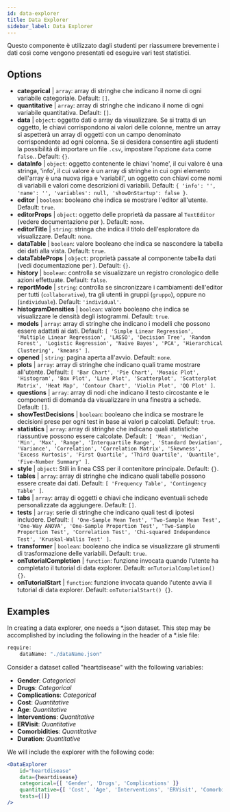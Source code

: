```yaml
---
id: data-explorer 
title: Data Explorer
sidebar_label: Data Explorer
---
```


Questo componente è utilizzato dagli studenti per riassumere brevemente i dati così come vengono presentati ed eseguire vari test statistici.

## Options

* __categorical__ | `array`: array di stringhe che indicano il nome di ogni variabile categoriale. Default: `[]`.
* __quantitative__ | `array`: array di stringhe che indicano il nome di ogni variabile quantitativa. Default: `[]`.
* __data__ | `object`: oggetto dati o array da visualizzare. Se si tratta di un oggetto, le chiavi corrispondono ai valori delle colonne, mentre un array si aspetterà un array di oggetti con un campo denominato corrispondente ad ogni colonna. Se si desidera consentire agli studenti la possibilità di importare un file `.csv`, impostare l'opzione `data` come `falso`.. Default: `{}`.
* __dataInfo__ | `object`: oggetto contenente le chiavi \'nome\', il cui valore è una stringa, \'info\', il cui valore è un array di stringhe in cui ogni elemento dell'array è una nuova riga e \'variabili\', un oggetto con chiavi come nomi di variabili e valori come descrizioni di variabili. Default: `{
  'info': '',
  'name': '',
  'variables': null,
  'showOnStartup': false
}`.
* __editor__ | `boolean`: booleano che indica se mostrare l'editor all'utente. Default: `true`.
* __editorProps__ | `object`: oggetto delle proprietà da passare al `TextEditor` (vedere documentazione per <TextEditor />). Default: `none`.
* __editorTitle__ | `string`: stringa che indica il titolo dell'esploratore da visualizzare. Default: `none`.
* __dataTable__ | `boolean`: valore booleano che indica se nascondere la tabella dei dati alla vista. Default: `true`.
* __dataTableProps__ | `object`: proprietà passate al componente tabella dati (vedi documentazione per <DataTable />). Default: `{}`.
* __history__ | `boolean`: controlla se visualizzare un registro cronologico delle azioni effettuate. Default: `false`.
* __reportMode__ | `string`: controlla se sincronizzare i cambiamenti dell'editor per tutti (`collaborative`), tra gli utenti in gruppi (`gruppo`), oppure no (`individuale`). Default: `'individual'`.
* __histogramDensities__ | `boolean`: valore booleano che indica se visualizzare le densità degli istogrammi. Default: `true`.
* __models__ | `array`: array di stringhe che indicano i modelli che possono essere adattati ai dati. Default: `[
  'Simple Linear Regression',
  'Multiple Linear Regression',
  'LASSO',
  'Decision Tree',
  'Random Forest',
  'Logistic Regression',
  'Naive Bayes',
  'PCA',
  'Hierarchical Clustering',
  'kmeans'
]`.
* __opened__ | `string`: pagina aperta all'avvio. Default: `none`.
* __plots__ | `array`: array di stringhe che indicano quali trame mostrare all'utente. Default: `[
  'Bar Chart',
  'Pie Chart',
  'Mosaic Plot',
  'Histogram',
  'Box Plot',
  'Line Plot',
  'Scatterplot',
  'Scatterplot Matrix',
  'Heat Map',
  'Contour Chart',
  'Violin Plot',
  'QQ Plot'
]`.
* __questions__ | `array`: array di nodi che indicano il testo circostante e le componenti di domanda da visualizzare in una finestra a schede. Default: `[]`.
* __showTestDecisions__ | `boolean`: booleano che indica se mostrare le decisioni prese per ogni test in base ai valori p calcolati. Default: `true`.
* __statistics__ | `array`: array di stringhe che indicano quali statistiche riassuntive possono essere calcolate. Default: `[
  'Mean',
  'Median',
  'Min',
  'Max',
  'Range',
  'Interquartile Range',
  'Standard Deviation',
  'Variance',
  'Correlation',
  'Correlation Matrix',
  'Skewness',
  'Excess Kurtosis',
  'First Quartile',
  'Third Quartile',
  'Quantile',
  'Five-Number Summary'
]`.
* __style__ | `object`: Stili in linea CSS per il contenitore principale. Default: `{}`.
* __tables__ | `array`: array di stringhe che indicano quali tabelle possono essere create dai dati. Default: `[
  'Frequency Table',
  'Contingency Table'
]`.
* __tabs__ | `array`: array di oggetti e chiavi che indicano eventuali schede personalizzate da aggiungere. Default: `[]`.
* __tests__ | `array`: serie di stringhe che indicano quali test di ipotesi includere. Default: `[
  'One-Sample Mean Test',
  'Two-Sample Mean Test',
  'One-Way ANOVA',
  'One-Sample Proportion Test',
  'Two-Sample Proportion Test',
  'Correlation Test',
  'Chi-squared Independence Test',
  'Kruskal-Wallis Test'
]`.
* __transformer__ | `boolean`: booleano che indica se visualizzare gli strumenti di trasformazione delle variabili. Default: `true`.
* __onTutorialCompletion__ | `function`: funzione invocata quando l'utente ha completato il tutorial di data explorer. Default: `onTutorialCompletion() {}`.
* __onTutorialStart__ | `function`: funzione invocata quando l'utente avvia il tutorial di data explorer. Default: `onTutorialStart() {}`.


## Examples

In creating a data explorer, one needs a *.json dataset. This step may be accomplished by including the following in the header of a *.isle file:

```js
require:
    dataName: "./dataName.json"
```

Consider a dataset called "heartdisease" with the following variables:
* __Gender__: _Categorical_
* __Drugs__: _Categorical_
* __Complications__: _Categorical_
* __Cost__: _Quantitative_
* __Age__: _Quantitative_
* __Interventions__: _Quantitative_
* __ERVisit__: _Quantitative_
* __Comorbidities__: _Quantitative_
* __Duration__: _Quantitative_

We will include the explorer with the following code:

```jsx live
<DataExplorer 
    id="heartdisease"
    data={heartdisease} 
    categorical={[ 'Gender', 'Drugs', 'Complications' ]}
    quantitative={[ 'Cost', 'Age', 'Interventions', 'ERVisit', 'Comorbidities', 'Duration' ]}
    tests={[]}
/>
```




